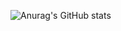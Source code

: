 <!-- <img src="https://img.shields.io/badge/Python-3766AB?style=flat-square&logo=Python&logoColor=white"/></a> -->


![Anurag's GitHub stats](https://github-readme-stats.vercel.app/api?username=hansw90&show_icons=true&theme=radical)
